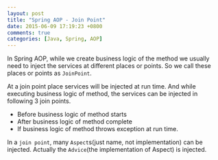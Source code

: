 ```yaml
---
layout: post
title: "Spring AOP - Join Point"
date: 2015-06-09 17:19:23 +0800
comments: true
categories: [Java, Spring, AOP]
---
```


In Spring AOP, while we create business logic of the method we usually need to inject the services at different places or points. So we call these places or points as `JoinPoint`.   

At a join point place services will be injected at run time. And while executing business logic of method, the services can be injected in following 3 join points.

- Before business logic of method starts
- After business logic of method complete
- If business logic of method throws exception at run time.   

In a `join point`, many `Aspect`s(just name, not implementation) can be injected. Actually the `Advice`(the implementation of Aspect) is injected.